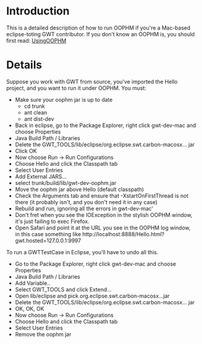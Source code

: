# Introduction

This is a detailed description of how to run OOPHM if you're a Mac-based eclipse-toting GWT contributor. If you don't know an OOPHM is, you should first read: [UsingOOPHM](UsingOOPHM.md)

# Details

Suppose you work with GWT from source, you've imported the Hello project, and you want to run it under OOPHM. You must:

  * Make sure your oophm jar is up to date
    * cd trunk
    * ant clean
    * ant dist-dev
  * Back in eclipse, go to the Package Explorer, right click gwt-dev-mac and choose Properties
  * Java Build Path / Libraries
  * Delete the GWT\_TOOLS/lib/eclipse/org.eclipse.swt.carbon-macosx... jar
  * Click OK
  * Now choose Run -> Run Configurations
  * Choose Hello and click the Classpath tab
  * Select User Entries
  * Add External JARS...
  * select trunk/build/lib/gwt-dev-oophm.jar
  * Move the oophm jar above Hello (default classpath)
  * Check the Arguments tab and ensure that -XstartOnFirstThread is not there (it probably isn't, and you don't need it in any case)
  * Rebuild and run, ignoring all the errors in gwt-dev-mac'
  * Don't fret when you see the IOException in the stylish OOPHM window, it's just failing to exec Firefox.
  * Open Safari and point it at the URL you see in the OOPHM log window, in this case something like http://localhost:8888/Hello.html?gwt.hosted=127.0.0.1:9997

To run a GWTTestCase in Eclipse, you'll have to undo all this.

  * Go to the Package Explorer, right click gwt-dev-mac and choose Properties
  * Java Build Path / Libraries
  * Add Variable..
  * Select GWT\_TOOLS and click Extend...
  * Open lib/eclipse and pick org.eclipse.swt.carbon-macosx...jar
  * Delete the GWT\_TOOLS/lib/eclipse/org.eclipse.swt.carbon-macosx... jar
  * OK, OK, OK
  * Now choose Run -> Run Configurations
  * Choose Hello and click the Classpath tab
  * Select User Entries
  * Remove the oophm jar